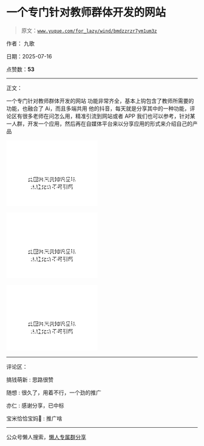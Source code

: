 # 一个专门针对教师群体开发的网站

> 原文：[`www.yuque.com/for_lazy/wind/bmdzzrzr7ym1um3z`](https://www.yuque.com/for_lazy/wind/bmdzzrzr7ym1um3z)

作者： 九歌

日期：2025-07-16

点赞数：**53**

* * *

正文：

一个专门针对教师群体开发的网站 功能非常齐全，基本上钩包含了教师所需要的功能，也融合了 Ai，而且多端共用
他的抖音，每天就是分享其中的一种功能，评论区有很多老师在问怎么用，精准引流到网站或者 APP
我们也可以参考，针对某一人群，开发一个应用，然后再在自媒体平台来以分享应用的形式来介绍自己的产品

![](img/e0e483905b25e07e645a840ebad28452.png "None")

![](img/235d488531979e89009fa7752863fbaa.png "None")

![](img/ddfe8d3e7fe6ede9f1a7d8bbff81dde9.png "None")

* * *

评论区：

搞钱萌新 : 思路很赞

随想 : 很久了，用着不行，一个劲的推广

亦仁 : 感谢分享，已中标

宝米恰恰宝妈🍵 : 推广啥

* * *

公众号懒人搜索，[懒人专属群分享](https://lazybook.fun/#/blog/group)